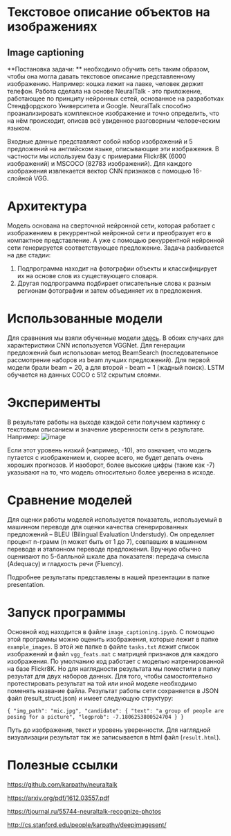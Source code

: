 # Текстовое описание объектов на изображениях 
## Image captioning
**Постановка задачи: **
необходимо обучить сеть таким образом, чтобы она могла давать текстовое описание представленному изображению. Например: кошка лежит на лавке, человек держит телефон.
Работа сделала на основе NeuralTalk - это приложение, работающее по принципу нейронных сетей, основанное на разработках Стендфордского Университета и Google. 
NeuralTalk способно проанализировать комплексное изображение и точно определить, что на нём происходит, описав всё увиденное разговорным человеческим языком.

Входные данные представляют собой набор изображений и 5 предложений на английском языке, описывающие эти изображения. В частности мы используем базу с примерами Flickr8K (6000 изображений) и MSCOCO (82783 изображений). Для каждого изображения извлекается вектор CNN признаков с помощью 16-слойной VGG. 

# Архитектура
Модель основана на сверточной нейронной сети, которая работает с изображением в рекуррентной нейронной сети и преобразует его в компактное представление. А уже с помощью рекуррентной нейронной сети генерируется соответствующее предложение.
Задача разбивается на две стадии: 
1. Подпрограмма находит на фотографии объекты и классифицирует их на основе слов из существующего словаря. 
2. Другая подпрограмма подбирает описательные слова к разным регионам фотографии и затем объединяет их в предложения.

# Использованные модели
Для сравнения мы взяли обученные модели [здесь](http://cs.stanford.edu/people/karpathy/neuraltalk/). В обоих случаях для характеристики СNN используется VGGNet. Для генерации предложений был использован метод BeamSearch (последовательное рассмотрение наборов из beam лучших предложений). Для первой модели брали beam = 20, а для второй - beam = 1 (жадный поиск). LSTM обучается на данных COCO с 512 скрытым слоями.

# Эксперименты
В результате работы на выходе каждой сети получаем картинку с текстовым описанием и значение уверенности сети в результате.
Например:
![image](https://user-images.githubusercontent.com/13832465/31662538-694540c8-b347-11e7-8e9d-f01b1f11d3f1.png)

Если этот уровень низкий (например, -10), это означает, что модель путается с изображением и, скорее всего, не будет делать очень хороших прогнозов. И наоборот, более высокие цифры (такие как -7) указывают на то, что модель относительно более уверенна в исходе.

# Сравнение моделей
Для оценки работы моделей используется показатель, используемый в машинном переводе для оценки качества сгенерированных предложений – BLEU (Bilingual Evaluation Understudy). Он определяет процент n-грамм (n может быть от 1 до 7), совпавших в машинном переводе и эталонном переводе предложения. Вручную обычно оценивают по 5-балльной шкале два показателя: передача смысла (Adequacy) и гладкость речи (Fluency).

Подробнее результаты представлены в нашей презентации в папке presentation.

# Запуск программы
Основной код находится в файле `image_captioning.ipynb`. С помощью этой программы можно оценить изображения, которые лежит в папке `example_images`. В этой же папке в файле `tasks.txt` лежит список изображений и файл `vgg_feats.mat` с матрицей признаков для каждого изображения. 
По умолчанию код работает с моделью натренированной на базе Flickr8K. Но для наглядности результата мы поместили в папку резуьтат для двух наборов данных. Для того, чтобы самостоятельно протестировать результат на той или иной моделе необходимо поменять название файла. 
Результат работы сети сохраняется в JSON файл (result_struct.json) и имеет следующую структуру:

`{
	"img_path": "mic.jpg",
	"candidate": {
		"text": "a group of people are posing for a picture",
		"logprob": -7.1806253800524704
	}
}`

Путь до изображения, текст и уровень уверенности. Для наглядной визуализации результат так же записывается в html файл (`result.html`).

# Полезные ссылки

https://github.com/karpathy/neuraltalk

https://arxiv.org/pdf/1612.03557.pdf

https://tjournal.ru/55744-neuraltalk-recognize-photos

http://cs.stanford.edu/people/karpathy/deepimagesent/


